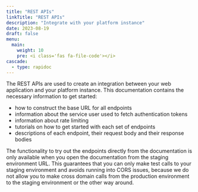 ```yaml
---
title: "REST APIs"
linkTitle: "REST APIs"
description: "Integrate with your platform instance"
date: 2023-08-19
draft: false
menu:
  main:
    weight: 10
    pre: <i class='fas fa-file-code'></i>
cascade:
  - type: rapidoc
---
```


The REST APIs are used to create an integration between your web application and your platform instance. This documentation contains the necessary information to get started:

- how to construct the base URL for all endpoints
- information about the service user used to fetch authentication tokens
- information about rate limiting
- tutorials on how to get started with each set of endpoints
- descriptions of each endpoint, their request body and their response bodies

The functionality to try out the endpoints directly from the documentation is only available when you open the documentation from the staging environment URL. This guarantees that you can only make test calls to your staging environment and avoids running into CORS issues, because we do not allow you to make cross domain calls from the production environment to the staging environment or the other way around.
